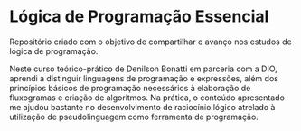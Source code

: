 # Lógica de Programação Essencial
Repositório criado com o objetivo de compartilhar o avanço nos estudos de lógica de programação.

Neste curso teórico-prático de Denilson Bonatti em parceria com a DIO, aprendi a distinguir linguagens de programação e expressões, além dos princípios básicos de programação necessários à elaboração de fluxogramas e criação de algoritmos.
Na prática, o conteúdo apresentado me ajudou bastante no desenvolvimento de raciocínio lógico atrelado à utilização de pseudolinguagem como ferramenta de programação.
